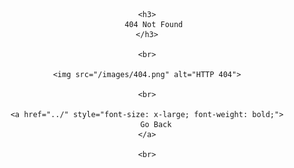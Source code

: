 
<div style="text-align: center">

    <h3>
       404 Not Found
    </h3>

    <br>

    <img src="/images/404.png" alt="HTTP 404">

    <br>

    <a href="../" style="font-size: x-large; font-weight: bold;">
        Go Back
    </a>

    <br>

</div>
